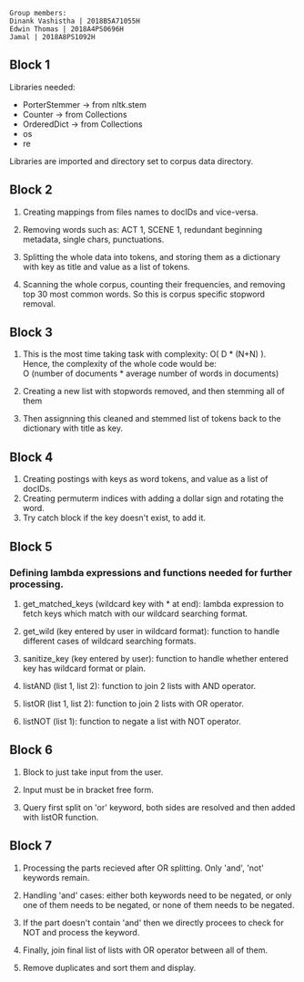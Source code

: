 ```
Group members:
Dinank Vashistha | 2018B5A71055H
Edwin Thomas | 2018A4PS0696H
Jamal | 2018A8PS1092H
```

## Block 1

Libraries needed:

- PorterStemmer -> from nltk.stem
- Counter -> from Collections
- OrderedDict -> from Collections
- os
- re

Libraries are imported and directory set to corpus data directory.

## Block 2

1. Creating mappings from files names to docIDs and vice-versa.
2. Removing words such as: ACT 1, SCENE 1, redundant beginning metadata, single chars, punctuations.
3. Splitting the whole data into tokens, and storing them as a dictionary with key as title and value as a list of tokens.

4. Scanning the whole corpus, counting their frequencies, and removing top 30 most common words. So this is corpus specific stopword removal.

## Block 3

1. This is the most time taking task with complexity: O( D \* (N+N) ).  
   Hence, the complexity of the whole code would be:  
   O (number of documents \* average number of words in documents)
2. Creating a new list with stopwords removed, and then stemming all of them

3. Then assignning this cleaned and stemmed list of tokens back to the dictionary with title as key.

## Block 4

1. Creating postings with keys as word tokens, and value as a list of docIDs.
2. Creating permuterm indices with adding a dollar sign and rotating the word.
3. Try catch block if the key doesn't exist, to add it.

## Block 5

### Defining lambda expressions and functions needed for further processing.

1. get_matched_keys (wildcard key with \* at end): lambda expression to fetch keys which match with our wildcard searching format.
2. get_wild (key entered by user in wildcard format): function to handle different cases of wildcard searching formats.
3. sanitize_key (key entered by user): function to handle whether entered key has wildcard format or plain.
4. listAND (list 1, list 2): function to join 2 lists with AND operator.
5. listOR (list 1, list 2): function to join 2 lists with OR operator.

6. listNOT (list 1): function to negate a list with NOT operator.

## Block 6

1. Block to just take input from the user.
2. Input must be in bracket free form.

3. Query first split on 'or' keyword, both sides are resolved and then added with listOR function.

## Block 7

1. Processing the parts recieved after OR splitting. Only 'and', 'not' keywords remain.
2. Handling 'and' cases: either both keywords need to be negated, or only one of them needs to be negated, or none of them needs to be negated.
3. If the part doesn't contain 'and' then we directly procees to check for NOT and process the keyword.
4. Finally, join final list of lists with OR operator between all of them.

5. Remove duplicates and sort them and display.
